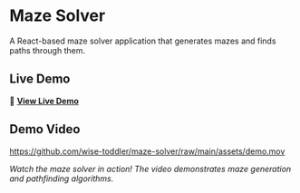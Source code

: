 # Maze Solver

A React-based maze solver application that generates mazes and finds paths through them.

## Live Demo

🚀 **[View Live Demo](https://maze-solver-ebon.vercel.app/)**

## Demo Video

https://github.com/wise-toddler/maze-solver/raw/main/assets/demo.mov

*Watch the maze solver in action! The video demonstrates maze generation and pathfinding algorithms.*
